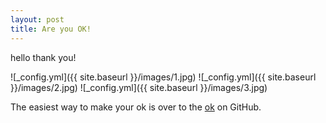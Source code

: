 ```yaml
---
layout: post
title: Are you OK!
---
```


hello thank you!

![_config.yml]({{ site.baseurl }}/images/1.jpg)
![_config.yml]({{ site.baseurl }}/images/2.jpg)
![_config.yml]({{ site.baseurl }}/images/3.jpg)

The easiest way to make your ok is over to the [ok](https://github.com/linkcc/linkcc.github.io) on GitHub.
